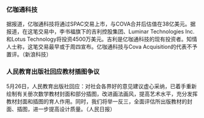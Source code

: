 ### 亿咖通科技
据报道，亿咖通科技将通过SPAC交易上市，与COVA合并后估值在38亿美元。据报道，在这笔交易中，李书福旗下的吉利控股集团、Luminar Technologies Inc.和Lotus Technology将投资4500万美元。吉利是亿咖通科技的现有投资者。知情人士称，这笔交易最早或于周四宣布。亿咖通科技与Cova Acquisition的代表不予置评。（新浪科技）
### 人民教育出版社回应教材插图争议
5月26日，人民教育出版社回应：对社会各界好的意见建议虚心采纳，已着手重新绘制有关册次数学教材封面和部分插图，改进画法画风，提高艺术水平，充分发挥教材封面和插图的育人作用。同时，我们将举一反三，全面评估所出版教材的封面、插图，进一步提高设计质量。（人民日报）
